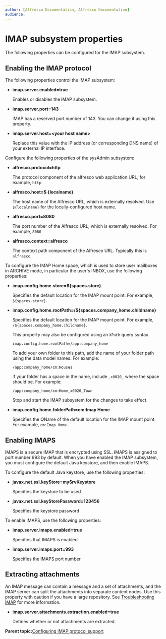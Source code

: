 ```yaml
---
author: [Alfresco Documentation, Alfresco Documentation]
audience: 
---
```


# IMAP subsystem properties

The following properties can be configured for the IMAP subsystem.

## Enabling the IMAP protocol

The following properties control the IMAP subsystem:

-   **imap.server.enabled=true**

    Enables or disables the IMAP subsystem.

-   **imap.server.port=143**

    IMAP has a reserved port number of 143. You can change it using this property.

-   **imap.server.host=<your host name\>**

    Replace this value with the IP address \(or corresponding DNS name\) of your external IP interface.


Configure the following properties of the sysAdmin subsystem:

-   **alfresco.protocol=http**

    The protocol component of the alfresco web application URL, for example, `http`.

-   **alfresco.host=$ \{localname\}**

    The host name of the Alfresco URL, which is externally resolved. Use `${localname}` for the locally-configured host name.

-   **alfresco.port=8080**

    The port number of the Alfresco URL, which is externally resolved. For example, `8080`

-   **alfresco.context=alfresco**

    The context path component of the Alfresco URL. Typically this is `alfresco`.


To configure the IMAP Home space, which is used to store user mailboxes in ARCHIVE mode, in particular the user's INBOX, use the following properties:

-   **imap.config.home.store=$\{spaces.store\}**

    Specifies the default location for the IMAP mount point. For example, `${spaces.store}`.

-   **imap.config.home.rootPath=/$\{spaces.company\_home.childname\}**

    Specifies the default location for the IMAP mount point. For example, `/${spaces.company_home.childname}`.

    This property may also be configured using an `XPath` query syntax.

    ```
    imap.config.home.rootPath=/app:company_home
    ```

    To add your own folder to this path, add the name of your folder path using the data model names. For example:

    ```
    /app:company_home/cm:Houses
    ```

    If your folder has a space in the name, include `_x0020_` where the space should be. For example:

    ```
    /app:company_home/cm:Home_x0020_Town
    ```

    Stop and start the IMAP subsystem for the changes to take effect.

-   **imap.config.home.folderPath=cm:Imap Home**

    Specifies the QName of the default location for the IMAP mount point. For example, `cm:Imap Home`.


## Enabling IMAPS

IMAPS is a secure IMAP that is encrypted using SSL. IMAPS is assigned to port number 993 by default. When you have enabled the IMAP subsystem, you must configure the default Java keystore, and then enable IMAPS.

To configure the default Java keystore, use the following properties:

-   **javax.net.ssl.keyStore=mySrvKeystore**

    Specifies the keystore to be used

-   **javax.net.ssl.keyStorePassword=123456**

    Specifies the keystore password


To enable IMAPS, use the following properties:

-   **imap.server.imaps.enabled=true**

    Specifies that IMAPS is enabled

-   **imap.server.imaps.port=993**

    Specifies the IMAPS port number


## Extracting attachments

An IMAP message can contain a message and a set of attachments, and the IMAP server can split the attachments into separate content nodes. Use this property with caution if you have a large repository. See [Troubleshooting IMAP](troubleshoot-imap.md) for more information.

-   **imap.server.attachments.extraction.enabled=true**

    Defines whether or not attachments are extracted.


**Parent topic:**[Configuring IMAP protocol support](../concepts/imap-intro.md)

